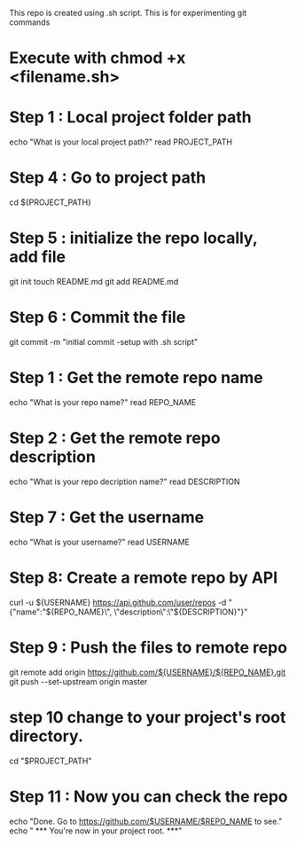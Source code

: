 This repo is created using .sh script. This is for experimenting git commands

# Execute with chmod +x <filename.sh>

# Step 1 : Local project folder path
echo "What is your local project path?"
read PROJECT_PATH
# Step 4 : Go to project path
cd ${PROJECT_PATH}
# Step 5 : initialize the repo locally, add file
git init
touch README.md
git add README.md
# Step 6 : Commit the file
git commit -m "initial commit -setup with .sh script"
# Step 1 : Get the remote repo name
echo "What is your repo name?"
read REPO_NAME
# Step 2 : Get the remote repo description
echo "What is your repo decription name?"
read DESCRIPTION
# Step 7 : Get the username
echo "What is your username?"
read USERNAME
# Step 8: Create a remote repo by API
curl -u ${USERNAME} https://api.github.com/user/repos -d "{\"name\":\"${REPO_NAME}\", \"description\":\"${DESCRIPTION}\"}"
# Step 9 : Push the files to remote repo
git remote add origin https://github.com/${USERNAME}/${REPO_NAME}.git
git push --set-upstream origin master
# step 10 change to your project's root directory.
cd "$PROJECT_PATH"
# Step 11 : Now you can check the repo
echo "Done. Go to https://github.com/$USERNAME/$REPO_NAME to see." 
echo " *** You're now in your project root. ***"
